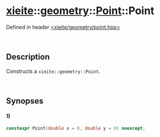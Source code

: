 # [xieite](../../../../../../xieite.md)\:\:[geometry](../../../../../../geometry.md)\:\:[Point](../../../../point.md)\:\:Point
Defined in header [<xieite/geometry/point.hpp>](../../../../../../../include/xieite/geometry/point.hpp)

&nbsp;

## Description
Constructs a `xieite::geometry::Point`.

&nbsp;

## Synopses
#### 1)
```cpp
constexpr Point(double x = 0, double y = 0) noexcept;
```
